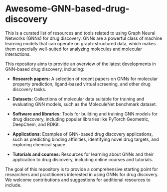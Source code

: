 # Awesome-GNN-based-drug-discovery
This is a curated list of resources and tools related to using Graph Neural Networks (GNNs) for drug discovery. GNNs are a powerful class of machine learning models that can operate on graph-structured data, which makes them especially well-suited for analyzing molecules and molecular interactions.

This repository aims to provide an overview of the latest developments in GNN-based drug discovery, including:

- **Research papers:** A selection of recent papers on GNNs for molecular property prediction, ligand-based virtual screening, and other drug discovery tasks.

- **Datasets:** Collections of molecular data suitable for training and evaluating GNN models, such as the MoleculeNet benchmark dataset.

- **Software and libraries:** Tools for building and training GNN models for drug discovery, including popular libraries like PyTorch Geometric, DeepChem, and RDKit.

- **Applications:** Examples of GNN-based drug discovery applications, such as predicting binding affinities, identifying novel drug targets, and exploring chemical space.

- **Tutorials and courses:** Resources for learning about GNNs and their application to drug discovery, including online courses and tutorials.

The goal of this repository is to provide a comprehensive starting point for researchers and practitioners interested in using GNNs for drug discovery. We welcome contributions and suggestions for additional resources to include.



